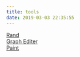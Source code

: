 ```yaml
---
title: tools
date: 2019-03-03 22:35:55
---
```


<html>
<head>
<title>Rand</title>
</head>
<body>
<div>
<a href="rand.html">Rand</a>
</div>
<div>
<a href="https://csacademy.com/app/graph_editor/">Graph Editer</a>
</div>
<div>
<a href="paint.html">Paint</a>
</div>

</body>
</html>
